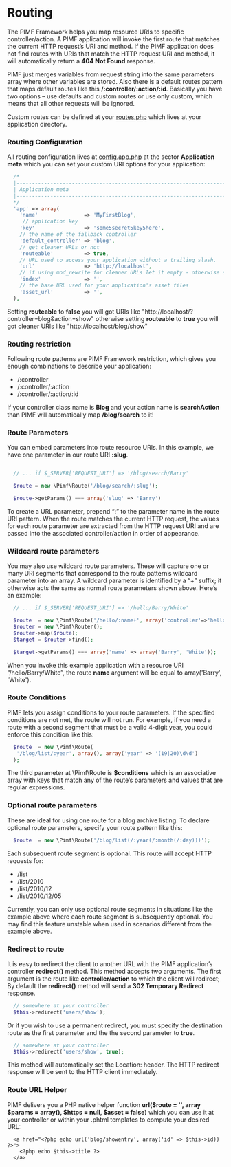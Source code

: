 # Routing

The PIMF Framework helps you map resource URIs to specific controller/action. A PIMF application will invoke the
first route that matches the current HTTP request’s URI and method. If the PIMF application does not find routes
with URIs that match the HTTP request URI and method, it will automatically return a **404 Not Found** response.

PIMF just merges variables from request string into the same parameters array where other variables are stored.
Also there is a default routes pattern that maps default routes like this **/:controller/:action/:id**. Basically you
have two options – use defaults and custom routes or use only custom, which means that all other requests will be ignored.

Custom routes can be defined at your [routes.php](https://github.com/gjerokrsteski/pimf-blog/blob/master/app/MyFirstBlog/routes.php) which
lives at your application directory.

### Routing Configuration
All routing configuration lives at [config.app.php](https://github.com/gjerokrsteski/pimf-blog/blob/master/app/config.app.php) at the sector
**Application meta** which you can set your custom URI options for your application:

```php
  /*
  |------------------------------------------------------------------------
  | Application meta
  |------------------------------------------------------------------------
  */
  'app' => array(
    'name'               => 'MyFirstBlog',
     // application key
    'key'                => 'some5secret5key5here',
    // the name of the fallback controller
    'default_controller' => 'blog',
    // get cleaner URLs or not
    'routeable'          => true,
    // URL used to access your application without a trailing slash.
    'url'                => 'http://localhost',
    // if using mod_rewrite for cleaner URLs let it empty - otherwise set index.php
    'index'              => '',
    // the base URL used for your application's asset files
    'asset_url'          => '',
  ),
```

Setting **routeable** to **false** you will got URIs like "http://localhost/?controller=blog&action=show" otherwise
setting **routeable** to **true** you will got cleaner URIs like "http://localhost/blog/show"

### Routing restriction
Following route patterns are PIMF Framework restriction, which gives you enough combinations to describe your application:

- /:controller
- /:controller/:action
- /:controller/:action/:id

If your controller class name is **Blog** and your action name is **searchAction** than PIMF will automatically map **/blog/search** to it!

### Route Parameters
You can embed parameters into route resource URIs. In this example, we have one parameter in our route URI **:slug**.

```php

  // ... if $_SERVER['REQUEST_URI'] => '/blog/search/Barry'

  $route = new \Pimf\Route('/blog/search/:slug');

  $route->getParams() === array('slug' => 'Barry')

```

To create a URL parameter, prepend “:” to the parameter name in the route URI pattern. When the route matches the current HTTP request,
the values for each route parameter are extracted from the HTTP request URI and are passed into the associated controller/action in
order of appearance.

### Wildcard route parameters
You may also use wildcard route parameters. These will capture one or many URI segments that correspond to the route pattern’s
wildcard parameter into an array. A wildcard parameter is identified by a “+” suffix; it otherwise acts the same as normal route
parameters shown above. Here’s an example:

```php
  // ... if $_SERVER['REQUEST_URI'] => '/hello/Barry/White'

  $route  = new \Pimf\Route('/hello/:name+', array('controller'=>'hello'));
  $router = new \Pimf\Router();
  $router->map($route);
  $target = $router->find();

  $target->getParams() === array('name' => array('Barry', 'White'));
```

When you invoke this example application with a resource URI “/hello/Barry/White”, the route **name** argument will be equal
to array('Barry', 'White').


### Route Conditions
PIMF lets you assign conditions to your route parameters. If the specified conditions are not met, the route will not run.
For example, if you need a route with a second segment that must be a valid 4-digit year, you could enforce this condition like this:

```php
  $route  = new \Pimf\Route(
   '/blog/list/:year', array(), array('year' => '(19|20)\d\d')
  );
```

The third parameter at \Pimf\Route is **$conditions** which is an associative array with keys that match any of the route’s parameters and values that are
regular expressions.


### Optional route parameters
These are ideal for using one route for a blog archive listing. To declare optional route parameters, specify your route pattern like this:

```php
  $route  = new \Pimf\Route('/blog/list(/:year(/:month(/:day)))');
```

Each subsequent route segment is optional. This route will accept HTTP requests for:

- /list
- /list/2010
- /list/2010/12
- /list/2010/12/05

Currently, you can only use optional route segments in situations like the example above where each route segment is
subsequently optional. You may find this feature unstable when used in scenarios different from the example above.

### Redirect to route
It is easy to redirect the client to another URL with the PIMF application’s controller **redirect()** method. This method accepts two
arguments. The first argument is the route like **controller/action** to which the client will redirect; By default the **redirect()** method
will send a **302 Temporary Redirect** response.

```php
  // somewhere at your controller
  $this->redirect('users/show');
```

Or if you wish to use a permanent redirect, you must specify the destination route as the first parameter and the the second parameter to **true**.

```php
  // somewhere at your controller
  $this->redirect('users/show', true);
```

This method will automatically set the Location: header. The HTTP redirect response will be sent to the HTTP client immediately.

### Route URL Helper
PIMF delivers you a PHP native helper function **url($route = '', array $params = array(), $https = null, $asset = false)** which you can use it
at your controller or within your .phtml templates to compute your desired URL:

```phtml
  <a href="<?php echo url('blog/showentry', array('id' => $this->id)) ?>">
    <?php echo $this->title ?>
  </a>
```
